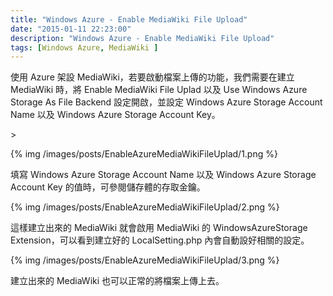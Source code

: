 ```yaml
---
title: "Windows Azure - Enable MediaWiki File Upload"
date: "2015-01-11 22:23:00"
description: "Windows Azure - Enable MediaWiki File Upload"
tags: [Windows Azure, MediaWiki ]
---
```



使用 Azure 架設 MediaWiki，若要啟動檔案上傳的功能，我們需要在建立 MediaWiki 時，將 Enable MediaWiki File Uplad 以及 Use Windows Azure Storage As File Backend 設定開啟，並設定 Windows Azure Storage Account Name 以及 Windows Azure Storage Account Key。  

<!-- More -->>

{% img /images/posts/EnableAzureMediaWikiFileUplad/1.png %}


填寫 Windows Azure Storage Account Name 以及 Windows Azure Storage Account Key 的值時，可參閱儲存體的存取金鑰。  

{% img /images/posts/EnableAzureMediaWikiFileUplad/2.png %}


這樣建立出來的 MediaWiki 就會啟用 MediaWiki 的 WindowsAzureStorage Extension，可以看到建立好的 LocalSetting.php 內會自動設好相關的設定。

{% img /images/posts/EnableAzureMediaWikiFileUplad/3.png %}


建立出來的 MediaWiki 也可以正常的將檔案上傳上去。
